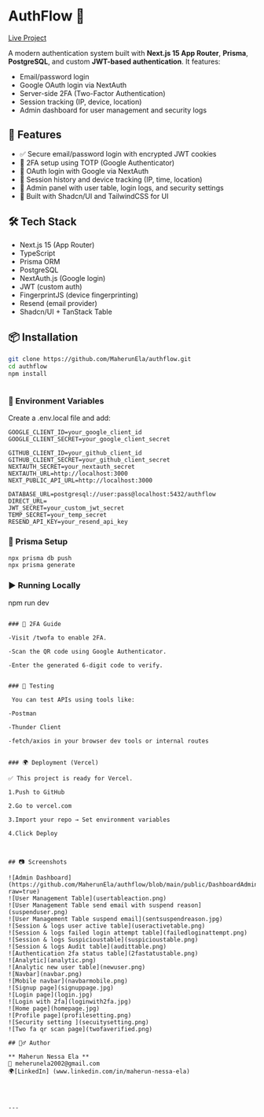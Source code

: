 # AuthFlow 🔐

[Live Project](https://authflow-one.vercel.app/)

A modern authentication system built with **Next.js 15 App Router**, **Prisma**, **PostgreSQL**, and custom **JWT-based authentication**. It features:

- Email/password login
- Google OAuth login via NextAuth
- Server-side 2FA (Two-Factor Authentication)
- Session tracking (IP, device, location)
- Admin dashboard for user management and security logs

## 🚀 Features

- ✅ Secure email/password login with encrypted JWT cookies
- 🔐 2FA setup using TOTP (Google Authenticator)
- 🧠 OAuth login with Google via NextAuth
- 🧭 Session history and device tracking (IP, time, location)
- 👮 Admin panel with user table, login logs, and security settings
- 💅 Built with Shadcn/UI and TailwindCSS for UI

## 🛠️ Tech Stack

- Next.js 15 (App Router)
- TypeScript
- Prisma ORM
- PostgreSQL
- NextAuth.js (Google login)
- JWT (custom auth)
- FingerprintJS (device fingerprinting)
- Resend (email provider)
- Shadcn/UI + TanStack Table

## 📦 Installation

```bash
git clone https://github.com/MaherunEla/authflow.git
cd authflow
npm install
```

```

```

### 🧪 Environment Variables

Create a .env.local file and add:

```env
GOOGLE_CLIENT_ID=your_google_client_id
GOOGLE_CLIENT_SECRET=your_google_client_secret

GITHUB_CLIENT_ID=your_github_client_id
GITHUB_CLIENT_SECRET=your_github_client_secret
NEXTAUTH_SECRET=your_nextauth_secret
NEXTAUTH_URL=http://localhost:3000
NEXT_PUBLIC_API_URL=http://localhost:3000

DATABASE_URL=postgresql://user:pass@localhost:5432/authflow
DIRECT_URL=
JWT_SECRET=your_custom_jwt_secret
TEMP_SECRET=your_temp_secret
RESEND_API_KEY=your_resend_api_key

```

### 🧱 Prisma Setup

```bash
npx prisma db push
npx prisma generate

```

### ▶️ Running Locally

npm run dev

```

### 🔐 2FA Guide

-Visit /twofa to enable 2FA.

-Scan the QR code using Google Authenticator.

-Enter the generated 6-digit code to verify.


### 🧪 Testing

 You can test APIs using tools like:

-Postman

-Thunder Client

-fetch/axios in your browser dev tools or internal routes


### 🌍 Deployment (Vercel)

✅ This project is ready for Vercel.

1.Push to GitHub

2.Go to vercel.com

3.Import your repo → Set environment variables

4.Click Deploy



## 📷 Screenshots

![Admin Dashboard](https://github.com/MaherunEla/authflow/blob/main/public/DashboardAdmin.png?raw=true)
![User Management Table](usertableaction.png)
![User Management Table send email with suspend reason](suspenduser.png)
![User Management Table suspend email](sentsuspendreason.jpg)
![Session & logs user active table](useractivetable.png)
![Session & logs failed login attempt table](failedloginattempt.png)
![Session & logs Suspicioustable](suspicioustable.png)
![Session & logs Audit table](audittable.png)
![Authentication 2fa status table](2fastatustable.png)
![Analytic](analytic.png)
![Analytic new user table](newuser.png)
![Navbar](navbar.png)
![Mobile navbar](navbarmobile.png)
![Signup page](signuppage.jpg)
![Login page](login.jpg)
![Login with 2fa](loginwith2fa.jpg)
![Home page](homepage.jpg)
![Profile page](profilesetting.png)
![Security setting ](secuitysetting.png)
![Two fa qr scan page](twofaverified.png)

## 🙋‍♂️ Author

** Maherun Nessa Ela **
📧 meherunela2002@gmail.com
🌍[LinkedIn] (www.linkedin.com/in/maherun-nessa-ela)




---
```
